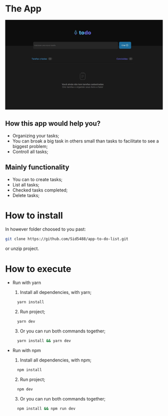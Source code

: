 # The App

![Image from app](app-to-do.jpg)


## How this app would help you?

- Organizing your tasks;
- You can broak a big task in others small than tasks to facilitate to see a biggest problem;
- Controll all tasks;


## Mainly functionality

- You can to create tasks;
- List all tasks;
- Checked tasks completed;
- Delete tasks;


# How to install

In however folder choosed to you past:
``` bash 
git clone https://github.com/Sid5488/app-to-do-list.git
```

or unzip project.


# How to execute

- Run with yarn
  1. Install all dependencies, with yarn;
  ```bash 
    yarn install
  ```
  2. Run project;
  ```bash 
    yarn dev
  ```
  3. Or you can run both commands together;
  ```bash 
    yarn install && yarn dev
  ```

- Run with npm
  1. Install all dependencies, with npm;
  ```bash 
    npm install
  ```
  2. Run project;
  ```bash 
    npm dev
  ```
  3. Or you can run both commands together;
  ```bash 
    npm install && npm run dev
  ```